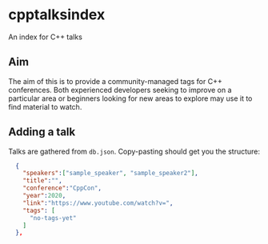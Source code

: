 # cpptalksindex
An index for C++ talks

## Aim
The aim of this is to provide a community-managed tags for C++ conferences.
Both experienced developers seeking to improve on a particular area or beginners looking for new areas to explore may use it to find material to watch.

## Adding a talk
Talks are gathered from `db.json`. Copy-pasting should get you the structure:
```json
  {
    "speakers":["sample_speaker", "sample_speaker2"],
    "title":"",
    "conference":"CppCon",
    "year":2020,
    "link":"https://www.youtube.com/watch?v=",
    "tags": [
      "no-tags-yet"
    ]
  },
```

